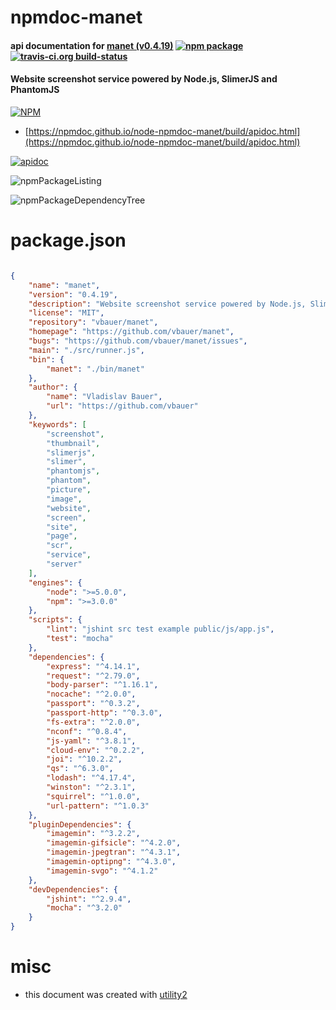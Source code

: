 # npmdoc-manet

#### api documentation for  [manet (v0.4.19)](https://github.com/vbauer/manet)  [![npm package](https://img.shields.io/npm/v/npmdoc-manet.svg?style=flat-square)](https://www.npmjs.org/package/npmdoc-manet) [![travis-ci.org build-status](https://api.travis-ci.org/npmdoc/node-npmdoc-manet.svg)](https://travis-ci.org/npmdoc/node-npmdoc-manet)

#### Website screenshot service powered by Node.js, SlimerJS and PhantomJS

[![NPM](https://nodei.co/npm/manet.png?downloads=true&downloadRank=true&stars=true)](https://www.npmjs.com/package/manet)

- [https://npmdoc.github.io/node-npmdoc-manet/build/apidoc.html](https://npmdoc.github.io/node-npmdoc-manet/build/apidoc.html)

[![apidoc](https://npmdoc.github.io/node-npmdoc-manet/build/screenCapture.buildCi.browser.%252Ftmp%252Fbuild%252Fapidoc.html.png)](https://npmdoc.github.io/node-npmdoc-manet/build/apidoc.html)

![npmPackageListing](https://npmdoc.github.io/node-npmdoc-manet/build/screenCapture.npmPackageListing.svg)

![npmPackageDependencyTree](https://npmdoc.github.io/node-npmdoc-manet/build/screenCapture.npmPackageDependencyTree.svg)



# package.json

```json

{
    "name": "manet",
    "version": "0.4.19",
    "description": "Website screenshot service powered by Node.js, SlimerJS and PhantomJS",
    "license": "MIT",
    "repository": "vbauer/manet",
    "homepage": "https://github.com/vbauer/manet",
    "bugs": "https://github.com/vbauer/manet/issues",
    "main": "./src/runner.js",
    "bin": {
        "manet": "./bin/manet"
    },
    "author": {
        "name": "Vladislav Bauer",
        "url": "https://github.com/vbauer"
    },
    "keywords": [
        "screenshot",
        "thumbnail",
        "slimerjs",
        "slimer",
        "phantomjs",
        "phantom",
        "picture",
        "image",
        "website",
        "screen",
        "site",
        "page",
        "scr",
        "service",
        "server"
    ],
    "engines": {
        "node": ">=5.0.0",
        "npm": ">=3.0.0"
    },
    "scripts": {
        "lint": "jshint src test example public/js/app.js",
        "test": "mocha"
    },
    "dependencies": {
        "express": "^4.14.1",
        "request": "^2.79.0",
        "body-parser": "^1.16.1",
        "nocache": "^2.0.0",
        "passport": "^0.3.2",
        "passport-http": "^0.3.0",
        "fs-extra": "^2.0.0",
        "nconf": "^0.8.4",
        "js-yaml": "^3.8.1",
        "cloud-env": "^0.2.2",
        "joi": "^10.2.2",
        "qs": "^6.3.0",
        "lodash": "^4.17.4",
        "winston": "^2.3.1",
        "squirrel": "^1.0.0",
        "url-pattern": "^1.0.3"
    },
    "pluginDependencies": {
        "imagemin": "^3.2.2",
        "imagemin-gifsicle": "^4.2.0",
        "imagemin-jpegtran": "^4.3.1",
        "imagemin-optipng": "^4.3.0",
        "imagemin-svgo": "^4.1.2"
    },
    "devDependencies": {
        "jshint": "^2.9.4",
        "mocha": "^3.2.0"
    }
}
```



# misc
- this document was created with [utility2](https://github.com/kaizhu256/node-utility2)
